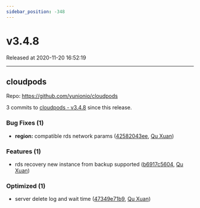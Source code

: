 ```yaml
---
sidebar_position: -348
---
```


# v3.4.8

Released at 2020-11-20 16:52:19

-----

## cloudpods

Repo: https://github.com/yunionio/cloudpods

3 commits to [cloudpods - v3.4.8] since this release.

### Bug Fixes (1)
- **region:** compatible rds network params ([42582043ee](https://github.com/yunionio/cloudpods/commit/42582043ee8168eff93ea759f85f941a7e34275f), [Qu Xuan](mailto:quxuan@yunionyun.com))

### Features (1)
- rds recovery new instance from backup supported ([b6917c5604](https://github.com/yunionio/cloudpods/commit/b6917c56042ed56ffe6a09a30ea62132d7ffd959), [Qu Xuan](mailto:quxuan@yunionyun.com))

### Optimized (1)
- server delete log and wait time ([47349e71b9](https://github.com/yunionio/cloudpods/commit/47349e71b9060aa075643384d8569df759e02caf), [Qu Xuan](mailto:quxuan@yunionyun.com))

[cloudpods - v3.4.8]: https://github.com/yunionio/cloudpods/compare/v3.4.7...v3.4.8
